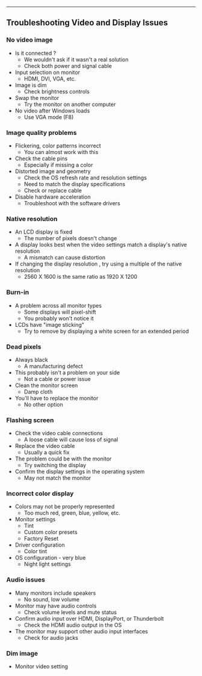 
---

## Troubleshooting Video and Display Issues

### No video image
- Is it connected ?
	- We wouldn't ask if it wasn't a real solution
	- Check both power and signal cable
- Input selection on monitor
	- HDMI, DVI, VGA, etc.
- Image is dim
	- Check brightness controls
- Swap the monitor
	- Try the monitor on another computer
- No video after Windows loads
	- Use VGA mode (F8)

### Image quality problems 
- Flickering, color patterns incorrect
	- You can almost work with this
- Check the cable pins
	- Especially if missing a color
- Distorted image and geometry
	- Check the OS refresh rate and resolution settings
	- Need to match the display specifications
	- Check or replace cable
- Disable hardware acceleration
	- Troubleshoot with the software drivers

### Native resolution
- An LCD display is fixed
	- The number of pixels doesn't change
- A display looks best when the video settings match a display's native resolution
	- A mismatch can cause distortion
- If changing the display resolution , try using a multiple of the native resolution
	- 2560 X 1600 is the same ratio as 1920 X  1200

### Burn-in
- A problem across all monitor types
	- Some displays will pixel-shift
	- You probably won't notice it
- LCDs have "image sticking"
	- Try to remove by displaying a white screen for an extended period

### Dead pixels
- Always black
	- A manufacturing defect
- This probably isn't a problem on your side
	- Not a cable or power issue
- Clean the monitor screen
	- Damp cloth
- You'll have to replace the monitor
	- No other option

### Flashing screen
- Check the video cable connections
	- A loose cable will cause loss of signal
- Replace the video cable
	- Usually a quick fix
- The problem could be with the monitor
	- Try switching the display
- Confirm the display settings in the operating system
	-  May not match the monitor

### Incorrect color display
- Colors may not be properly represented
	- Too much red, green, blue, yellow, etc.
- Monitor settings
	- Tint
	- Custom color presets
	- Factory Reset
- Driver configuration
	- Color tint
- OS configuration - very blue
	- Night light settings

### Audio issues
- Many monitors include speakers
	- No sound, low volume
- Monitor may have audio controls
	- Check volume levels and mute status
- Confirm audio input over HDMI, DisplayPort, or Thunderbolt
	- Check the HDMI audio output in the OS
- The monitor may support other audio input interfaces
	- Check for audio jacks

### Dim image
- Monitor video setting